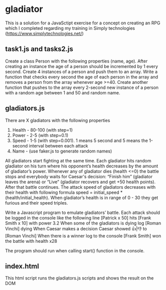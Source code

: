# gladiator
This is a solution for a JavaSctipt exercise for a concept on creating an RPG which I completed regarding my training in Simply technologies (https://www.simplytechnologies.net/)


## task1.js and tasks2.js
Create a class Person with the following properties (name, age). After creating an instance the age of a person should be incremented by 1 every second. Create 4 instances of a person and push them to an array. Write a function that checks every second the age of each person in the array and removes a person from the array whenever age >=40. Create another function that pushes to the array every 2-second new instance of a person with a random age between 1 and 50 and random name.


## gladiators.js
There are X gladiators with the following properties
1. Health - 80-100 (with step=1)
2. Power - 2-5 (with step=0.1)
3. Speed - 1-5 (with step=0.001). 1 means 5 second and 5 means the 1-second interval between each attack
4. Name - (use faker.js to generate random names)

All gladiators start fighting at the same time. Each gladiator hits random gladiator on his turn where his opponent’s health decreases by the amount of gladiator’s power. Whenever any of gladiator dies (health <=0) the battle stops and everybody waits for Caesar's decision: “Finish him” (gladiator leaves the arena) or “Live” (gladiator recovers and get +50 health points). After that battle continues. The attack speed of gladiators decreases with their health with following formula speed = initial_speed * (health/initial_health). When gladiator’s health is in range of 0 - 30 they get furious and their speed triples.

Write a Javascript program to emulate gladiators’ battle. Each attack should be logged in the console like the following line
[Patrick x 50] hits [Frank Smith x 10] with power 3.2
When some of the gladiators is dying log
[Roman Vinchi] dying
When Caesar makes a decision
Caesar showed 👍|👎 to [Roman Vinchi]
When there is a winner log to the console
[Frank Smith] won the battle with health x28

The program should run when calling start() function in the console.

## index.html
This html script runs the gladiators.js scripts and shows the result on the DOM





